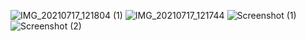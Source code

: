 ![IMG_20210717_121804 (1)](https://user-images.githubusercontent.com/86563681/126028940-8ae80899-0d75-4ad6-8eaf-ee0e6f3c4c48.jpg)
![IMG_20210717_121744](https://user-images.githubusercontent.com/86563681/126028968-612b39f9-d746-49e1-9884-cea71f425fac.jpg)
![Screenshot (1)](https://user-images.githubusercontent.com/86563681/129038063-cc766708-edd3-4e06-b60d-992d1230af56.png)
![Screenshot (2)](https://user-images.githubusercontent.com/86563681/129038094-1f699dec-8db4-4685-991f-1bd3737e7ba4.png)

